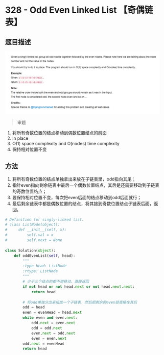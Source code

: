 # 328 - Odd Even Linked List 【奇偶链表】

## 题目描述
![problem](images/328.png)

>审题
1. 将所有奇数位置的结点移动到偶数位置结点的前面
2. in place
3. O(1) space complexity and O(nodes) time complexity
4. 保持相对位置不变

## 方法
1. 将所有奇数位置的结点单独拿出来放在子链表里，odd指向其尾；
2. 指针even指向剩余链表中最后一个偶数位置结点，其后是还需要移动到子链表的奇数位置结点；
3. 要保持相对位置不变，每次把even后面的结点移动到odd后面就行；
4. 最后剩余链表中都是偶数位置的结点，将其接到奇数位置结点子链表后面，返回。

```python
# Definition for singly-linked list.
# class ListNode(object):
#     def __init__(self, x):
#         self.val = x
#         self.next = None

class Solution(object):
    def oddEvenList(self, head):
        """
        :type head: ListNode
        :rtype: ListNode
        """
        # 少于三个结点的都不用移动，直接返回
        if not head or not head.next or not head.next.next:
            return head

        # 将odd单独分出来组成一个子链表，然后把剩余的even链表接在其后
        odd = head
        even = evenHead = head.next
        while even and even.next:
            odd.next = even.next
            odd = odd.next
            even.next = odd.next
            even = even.next
        odd.next = evenHead
        return head
```

